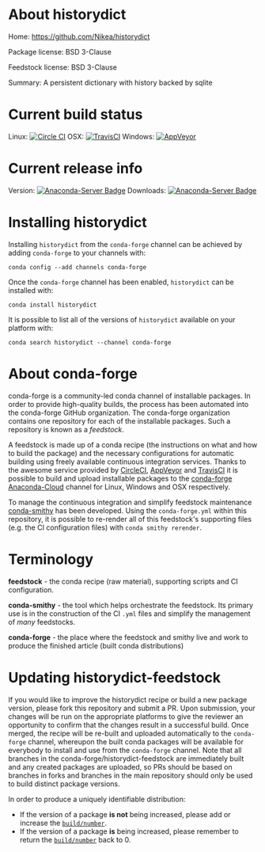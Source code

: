 About historydict
=================

Home: https://github.com/Nikea/historydict

Package license: BSD 3-Clause

Feedstock license: BSD 3-Clause

Summary: A persistent dictionary with history backed by sqlite



Current build status
====================

Linux: [![Circle CI](https://circleci.com/gh/conda-forge/historydict-feedstock.svg?style=shield)](https://circleci.com/gh/conda-forge/historydict-feedstock)
OSX: [![TravisCI](https://travis-ci.org/conda-forge/historydict-feedstock.svg?branch=master)](https://travis-ci.org/conda-forge/historydict-feedstock)
Windows: [![AppVeyor](https://ci.appveyor.com/api/projects/status/github/conda-forge/historydict-feedstock?svg=True)](https://ci.appveyor.com/project/conda-forge/historydict-feedstock/branch/master)

Current release info
====================
Version: [![Anaconda-Server Badge](https://anaconda.org/conda-forge/historydict/badges/version.svg)](https://anaconda.org/conda-forge/historydict)
Downloads: [![Anaconda-Server Badge](https://anaconda.org/conda-forge/historydict/badges/downloads.svg)](https://anaconda.org/conda-forge/historydict)

Installing historydict
======================

Installing `historydict` from the `conda-forge` channel can be achieved by adding `conda-forge` to your channels with:

```
conda config --add channels conda-forge
```

Once the `conda-forge` channel has been enabled, `historydict` can be installed with:

```
conda install historydict
```

It is possible to list all of the versions of `historydict` available on your platform with:

```
conda search historydict --channel conda-forge
```


About conda-forge
=================

conda-forge is a community-led conda channel of installable packages.
In order to provide high-quality builds, the process has been automated into the
conda-forge GitHub organization. The conda-forge organization contains one repository
for each of the installable packages. Such a repository is known as a *feedstock*.

A feedstock is made up of a conda recipe (the instructions on what and how to build
the package) and the necessary configurations for automatic building using freely
available continuous integration services. Thanks to the awesome service provided by
[CircleCI](https://circleci.com/), [AppVeyor](http://www.appveyor.com/)
and [TravisCI](https://travis-ci.org/) it is possible to build and upload installable
packages to the [conda-forge](https://anaconda.org/conda-forge)
[Anaconda-Cloud](http://docs.anaconda.org/) channel for Linux, Windows and OSX respectively.

To manage the continuous integration and simplify feedstock maintenance
[conda-smithy](http://github.com/conda-forge/conda-smithy) has been developed.
Using the ``conda-forge.yml`` within this repository, it is possible to re-render all of
this feedstock's supporting files (e.g. the CI configuration files) with ``conda smithy rerender``.


Terminology
===========

**feedstock** - the conda recipe (raw material), supporting scripts and CI configuration.

**conda-smithy** - the tool which helps orchestrate the feedstock.
                   Its primary use is in the construction of the CI ``.yml`` files
                   and simplify the management of *many* feedstocks.

**conda-forge** - the place where the feedstock and smithy live and work to
                  produce the finished article (built conda distributions)


Updating historydict-feedstock
==============================

If you would like to improve the historydict recipe or build a new
package version, please fork this repository and submit a PR. Upon submission,
your changes will be run on the appropriate platforms to give the reviewer an
opportunity to confirm that the changes result in a successful build. Once
merged, the recipe will be re-built and uploaded automatically to the
`conda-forge` channel, whereupon the built conda packages will be available for
everybody to install and use from the `conda-forge` channel.
Note that all branches in the conda-forge/historydict-feedstock are
immediately built and any created packages are uploaded, so PRs should be based
on branches in forks and branches in the main repository should only be used to
build distinct package versions.

In order to produce a uniquely identifiable distribution:
 * If the version of a package **is not** being increased, please add or increase
   the [``build/number``](http://conda.pydata.org/docs/building/meta-yaml.html#build-number-and-string).
 * If the version of a package **is** being increased, please remember to return
   the [``build/number``](http://conda.pydata.org/docs/building/meta-yaml.html#build-number-and-string)
   back to 0.

